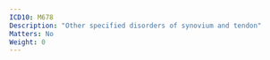 ```yaml
---
ICD10: M678
Description: "Other specified disorders of synovium and tendon"
Matters: No
Weight: 0
---
```


